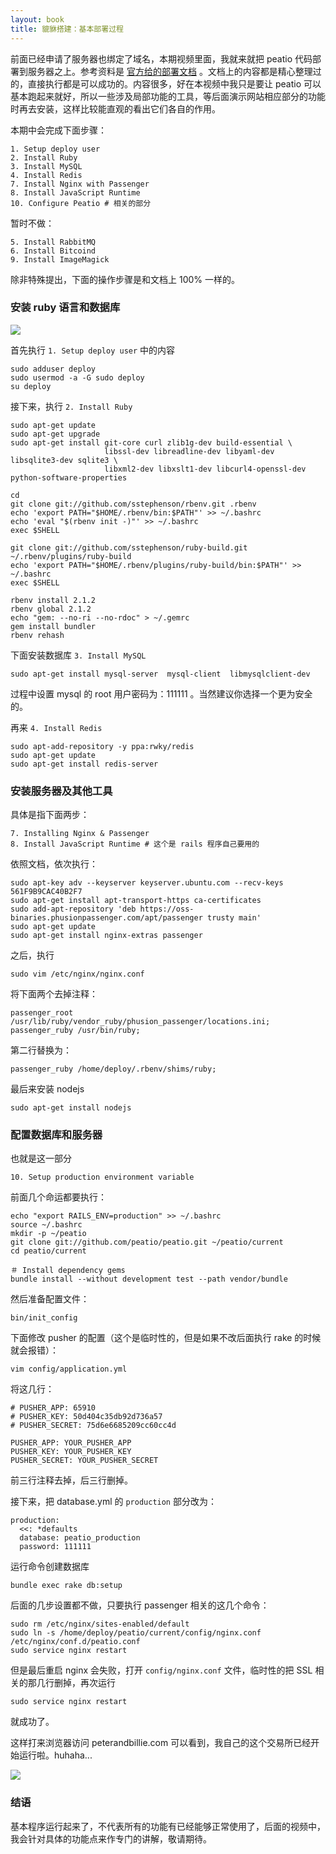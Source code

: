 ```yaml
---
layout: book
title: 貔貅搭建：基本部署过程
---
```


前面已经申请了服务器也绑定了域名，本期视频里面，我就来就把 peatio 代码部署到服务器之上。参考资料是 [官方给的部署文档](https://github.com/peatio/peatio/blob/master/doc/deploy-ubuntu.md) 。文档上的内容都是精心整理过的，直接执行都是可以成功的。内容很多，好在本视频中我只是要让 peatio 可以基本跑起来就好，所以一些涉及局部功能的工具，等后面演示网站相应部分的功能时再去安装，这样比较能直观的看出它们各自的作用。

本期中会完成下面步骤：

    1. Setup deploy user
    2. Install Ruby
    3. Install MySQL
    4. Install Redis
    7. Install Nginx with Passenger
    8. Install JavaScript Runtime
    10. Configure Peatio # 相关的部分

暂时不做：

    5. Install RabbitMQ
    6. Install Bitcoind
    9. Install ImageMagick


<!-- 本文档中把都运行了那些具体的命令都记录一下吧，便于后面对照，或者重装服务器的话，复现整个场景 -->

除非特殊提出，下面的操作步骤是和文档上 100% 一样的。

### 安装 ruby 语言和数据库

![](http://media.happycasts.net/pic/peterpic/ruby-lang.png)

首先执行 `1. Setup deploy user` 中的内容

    sudo adduser deploy
    sudo usermod -a -G sudo deploy
    su deploy

接下来，执行 `2. Install Ruby`

    sudo apt-get update
    sudo apt-get upgrade
    sudo apt-get install git-core curl zlib1g-dev build-essential \
                         libssl-dev libreadline-dev libyaml-dev libsqlite3-dev sqlite3 \
                         libxml2-dev libxslt1-dev libcurl4-openssl-dev python-software-properties

    cd
    git clone git://github.com/sstephenson/rbenv.git .rbenv
    echo 'export PATH="$HOME/.rbenv/bin:$PATH"' >> ~/.bashrc
    echo 'eval "$(rbenv init -)"' >> ~/.bashrc
    exec $SHELL

    git clone git://github.com/sstephenson/ruby-build.git ~/.rbenv/plugins/ruby-build
    echo 'export PATH="$HOME/.rbenv/plugins/ruby-build/bin:$PATH"' >> ~/.bashrc
    exec $SHELL

    rbenv install 2.1.2
    rbenv global 2.1.2
    echo "gem: --no-ri --no-rdoc" > ~/.gemrc
    gem install bundler
    rbenv rehash


下面安装数据库 `3. Install MySQL`

    sudo apt-get install mysql-server  mysql-client  libmysqlclient-dev

过程中设置 mysql 的 root 用户密码为：111111 。当然建议你选择一个更为安全的。


再来 `4. Install Redis`

    sudo apt-add-repository -y ppa:rwky/redis
    sudo apt-get update
    sudo apt-get install redis-server

<!-- redis 必须得安装，不然后面要报错 -->

### 安装服务器及其他工具

具体是指下面两步：

    7. Installing Nginx & Passenger
    8. Install JavaScript Runtime # 这个是 rails 程序自己要用的


依照文档，依次执行：

    sudo apt-key adv --keyserver keyserver.ubuntu.com --recv-keys 561F9B9CAC40B2F7
    sudo apt-get install apt-transport-https ca-certificates
    sudo add-apt-repository 'deb https://oss-binaries.phusionpassenger.com/apt/passenger trusty main'
    sudo apt-get update
    sudo apt-get install nginx-extras passenger

之后，执行

    sudo vim /etc/nginx/nginx.conf

将下面两个去掉注释：

    passenger_root /usr/lib/ruby/vendor_ruby/phusion_passenger/locations.ini;
    passenger_ruby /usr/bin/ruby;

第二行替换为：

    passenger_ruby /home/deploy/.rbenv/shims/ruby;

最后来安装 nodejs

    sudo apt-get install nodejs

<!-- 不需要 passenger-install-nginx-module 这一步
按照 https://github.com/peatio/peatio/blob/master/doc/deploy-ubuntu.md
安装 passenger 定制过的 nginx -->

### 配置数据库和服务器

也就是这一部分

    10. Setup production environment variable

前面几个命运都要执行：

    echo "export RAILS_ENV=production" >> ~/.bashrc
    source ~/.bashrc
    mkdir -p ~/peatio
    git clone git://github.com/peatio/peatio.git ~/peatio/current
    cd peatio/current

    ＃ Install dependency gems
    bundle install --without development test --path vendor/bundle

然后准备配置文件：

    bin/init_config

下面修改 pusher 的配置（这个是临时性的，但是如果不改后面执行 rake 的时候就会报错）：

    vim config/application.yml

将这几行：

    # PUSHER_APP: 65910
    # PUSHER_KEY: 50d404c35db92d736a57
    # PUSHER_SECRET: 75d6e6685209cc60cc4d

    PUSHER_APP: YOUR_PUSHER_APP
    PUSHER_KEY: YOUR_PUSHER_KEY
    PUSHER_SECRET: YOUR_PUSHER_SECRET

前三行注释去掉，后三行删掉。

接下来，把 database.yml 的 `production` 部分改为：

    production:
      <<: *defaults
      database: peatio_production
      password: 111111

运行命令创建数据库

    bundle exec rake db:setup

<!-- - 修改 push 在 application.yml 和 这个 database.yml 的数据之后，不用重启服务器 后续 rake 命令就可以成功-->

<!--
- bitcoind
  - 第6步中，填入
    - happypeter
    - p111111

- Setup bitcoind rpc endpoint
  - vim config/currencies.yml

      rpc: http://happypeter:p111111@127.0.0.1:18332 -->

<!-- 缺少 pusher 配置 rake db:setup 这一步会报错 -->

后面的几步设置都不做，只要执行 passenger 相关的这几个命令：

    sudo rm /etc/nginx/sites-enabled/default
    sudo ln -s /home/deploy/peatio/current/config/nginx.conf /etc/nginx/conf.d/peatio.conf
    sudo service nginx restart

但是最后重启 nginx 会失败，打开 `config/nginx.conf` 文件，临时性的把 SSL 相关的那几行删掉，再次运行

    sudo service nginx restart

就成功了。

这样打来浏览器访问 peterandbillie.com 可以看到，我自己的这个交易所已经开始运行啦。huhaha...

![](http://media.happycasts.net/pic/peterpic/peatio_shot.png)

### 结语

基本程序运行起来了，不代表所有的功能有已经能够正常使用了，后面的视频中，我会针对具体的功能点来作专门的讲解，敬请期待。
